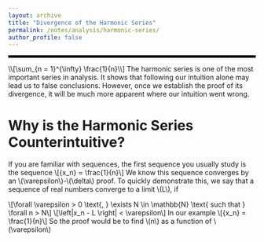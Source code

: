 ```yaml
---
layout: archive
title: "Divergence of the Harmonic Series"
permalink: /notes/analysis/harmonic-series/
author_profile: false
--- 
```

<hr style="border: 2px solid black;">
\\[\sum_{n = 1}^{\infty} \frac{1}{n}\\]
The harmonic series is one of the most important series in analysis. It shows that following our intuition alone may lead us to false conclusions. However, once we establish the proof of
its divergence, it will be much more apparent where our intuition went wrong.

Why is the Harmonic Series Counterintuitive?
===
If you are familiar with sequences, the first sequence you usually study is the sequence 
\\[\{x_n\} = \frac{1}{n}\\]
We know this sequence converges by an \\(\varepsilon\\)-\\(\delta\\) proof. To quickly demonstrate this, we say that a sequence of real numbers converge to a limit \\(L\\), if

\\[\forall \varepsilon > 0 \text{, } \exists N \in \mathbb{N} \text{ such that } \forall n > N\\]
\\[\left|x_n - L \right| < \varepsilon\\]
In our example 
\\[\{x_n\} = \frac{1}{n}\\]
So the proof would be to find \\(n\\) as a function of \\(\varepsilon\\)

